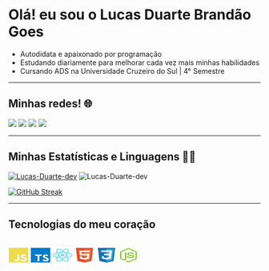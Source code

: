 # Olá! eu sou o Lucas Duarte Brandão Goes

- Autodidata e apaixonado por programação
- Estudando diariamente para melhorar cada vez mais minhas habilidades
- Cursando ADS na Universidade Cruzeiro do Sul | 4° Semestre

---

## Minhas redes! 🌐

<a href="https://www.twitch.tv/srsapi" target="_blank"><img src="https://img.shields.io/badge/Twitch-9146FF?style=for-the-badge&logo=twitch&logoColor=white" target="_blank"></a>
<a href="https://wa.link/w2deqn" target="_blank"><img src="https://img.shields.io/badge/WhatsApp-25D366?style=for-the-badge&logo=whatsapp&logoColor=white" target="_blank"></a>
<a href="https://www.instagram.com/lucas_duar32/" target="_blank"><img src="https://img.shields.io/badge/-Instagram-%23E4405F?style=for-the-badge&logo=instagram&logoColor=white" target="_blank"></a>
<a href="https://www.linkedin.com/in/lucas-duarte-ab65051b7/" target="_blank"><img src="https://img.shields.io/badge/-LinkedIn-%230077B5?style=for-the-badge&logo=linkedin&logoColor=white" target="_blank"></a>

---

## Minhas Estatísticas e Linguagens 👨‍💻

[![Lucas-Duarte-dev](https://github-readme-stats.vercel.app/api?username=Lucas-Duarte-dev&show_icons=true&theme=nightowl)](https://twitter.com/Lucas-Duarte-dev)
![Lucas-Duarte-dev](https://github-readme-stats.vercel.app/api/top-langs/?username=Lucas-Duarte-dev&langs_count=6&theme=nightowl&layout=compact)

[![GitHub Streak](https://github-readme-streak-stats.herokuapp.com?user=Lucas-Duarte-dev&theme=nightowl)](https://git.io/streak-stats)

---

## Tecnologias do meu coração

<div style="display: inline_block"><br>
  <img align="center" alt="Lucas-Js" height="30px" width="40px" src="https://raw.githubusercontent.com/devicons/devicon/master/icons/javascript/javascript-plain.svg">
  <img align="center" alt="Lucas-Ts" height="30px" width="40px" src="https://raw.githubusercontent.com/devicons/devicon/master/icons/typescript/typescript-plain.svg">
  <img align="center" alt="Lucas-React" height="30px" width="40px" src="https://raw.githubusercontent.com/devicons/devicon/master/icons/react/react-original.svg">
  <img align="center" alt="Lucas-HTML" height="30px" width="40px" src="https://raw.githubusercontent.com/devicons/devicon/master/icons/html5/html5-original.svg">
  <img align="center" alt="Lucas-CSS" height="30px" width="40px" src="https://raw.githubusercontent.com/devicons/devicon/master/icons/css3/css3-original.svg">
  <img align="center" alt="Lucas-Node" height="30px" width="40px" src="https://raw.githubusercontent.com/devicons/devicon/master/icons/nodejs/nodejs-original.svg">
</div>
